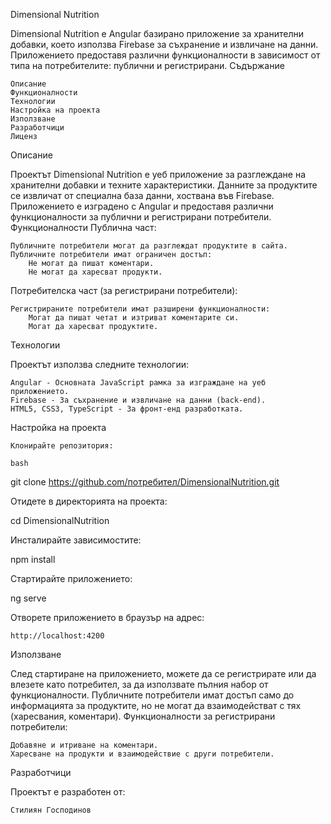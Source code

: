 Dimensional Nutrition

Dimensional Nutrition е Angular базирано приложение за хранителни добавки, което използва Firebase за съхранение и извличане на данни. Приложението предоставя различни функционалности в зависимост от типа на потребителите: публични и регистрирани.
Съдържание

    Описание
    Функционалности
    Технологии
    Настройка на проекта
    Използване
    Разработчици
    Лиценз

Описание

Проектът Dimensional Nutrition е уеб приложение за разглеждане на хранителни добавки и техните характеристики. Данните за продуктите се извличат от специална база данни, хоствана във Firebase. Приложението е изградено с Angular и предоставя различни функционалности за публични и регистрирани потребители.
Функционалности
Публична част:

    Публичните потребители могат да разглеждат продуктите в сайта.
    Публичните потребители имат ограничен достъп:
        Не могат да пишат коментари.
        Не могат да харесват продукти.

Потребителска част (за регистрирани потребители):

    Регистрираните потребители имат разширени функционалности:
        Могат да пишат четат и изтриват коментарите си.
        Могат да харесват продуктите.

Технологии

Проектът използва следните технологии:

    Angular - Основната JavaScript рамка за изграждане на уеб приложението.
    Firebase - За съхранение и извличане на данни (back-end).
    HTML5, CSS3, TypeScript - За фронт-енд разработката.

Настройка на проекта

    Клонирайте репозитория:

    bash

git clone https://github.com/потребител/DimensionalNutrition.git

Отидете в директорията на проекта:

cd DimensionalNutrition

Инсталирайте зависимостите:

npm install

Стартирайте приложението:

ng serve

Отворете приложението в браузър на адрес:

    http://localhost:4200

Използване

След стартиране на приложението, можете да се регистрирате или да влезете като потребител, за да използвате пълния набор от функционалности. Публичните потребители имат достъп само до информацията за продуктите, но не могат да взаимодействат с тях (харесвания, коментари).
Функционалности за регистрирани потребители:

    Добавяне и итриване на коментари.
    Харесване на продукти и взаимодействие с други потребители.

Разработчици

Проектът е разработен от:

    Стилиян Господинов